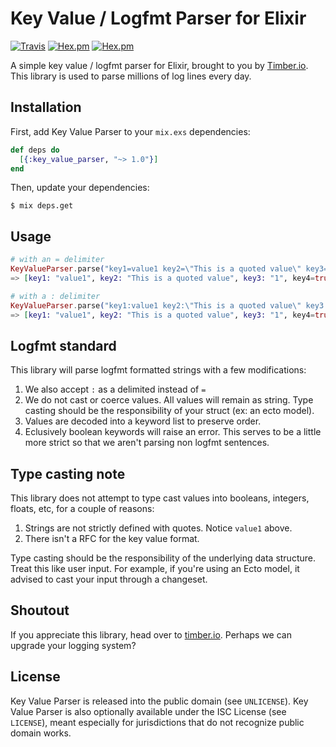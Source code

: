 # Key Value / Logfmt Parser for Elixir

[![Travis](https://img.shields.io/travis/timberio/key-value-parser-elixir.svg?style=flat-square)](https://travis-ci.org/timberio/key-value-parser-elixir)
[![Hex.pm](https://img.shields.io/hexpm/v/key_value_parser.svg?style=flat-square)](https://hex.pm/packages/key_value_parser)
[![Hex.pm](https://img.shields.io/hexpm/dt/key_value_parser.svg?style=flat-square)](https://hex.pm/packages/key_value_parser)

A simple key value / logfmt parser for Elixir, brought to you by [Timber.io](https://timber.io). This
library is used to parse millions of log lines every day.

## Installation

First, add Key Value Parser to your `mix.exs` dependencies:

```elixir
def deps do
  [{:key_value_parser, "~> 1.0"}]
end
```

Then, update your dependencies:

```sh-session
$ mix deps.get
```

## Usage

```elixir
# with an = delimiter
KeyValueParser.parse("key1=value1 key2=\"This is a quoted value\" key3=1 key4")
=> [key1: "value1", key2: "This is a quoted value", key3: "1", key4=true]

# with a : delimiter
KeyValueParser.parse("key1:value1 key2:\"This is a quoted value\" key3:1 key4")
=> [key1: "value1", key2: "This is a quoted value", key3: "1", key4=true]
```

## Logfmt standard

This library will parse logfmt formatted strings with a few modifications:

1. We also accept `:` as a delimited instead of `=`
2. We do not cast or coerce values. All values will remain as string. Type casting should be the responsibility of your struct (ex: an ecto model).
3. Values are decoded into a keyword list to preserve order.
4. Eclusively boolean keywords will raise an error. This serves to be a little more strict so that we aren't parsing non logfmt sentences.

## Type casting note

This library does not attempt to type cast values into booleans, integers, floats, etc, for a couple of reasons:

1. Strings are not strictly defined with quotes. Notice `value1` above.
2. There isn't a RFC for the key value format.

Type casting should be the responsibility of the underlying data structure. Treat this like user input. For example, if you're using an Ecto model, it advised to cast your input through a changeset.

## Shoutout

If you appreciate this library, head over to [timber.io](https://timber.io). Perhaps we can
upgrade your logging system?

## License

Key Value Parser is released into the public domain (see `UNLICENSE`).
Key Value Parser is also optionally available under the ISC License (see `LICENSE`),
meant especially for jurisdictions that do not recognize public domain works.